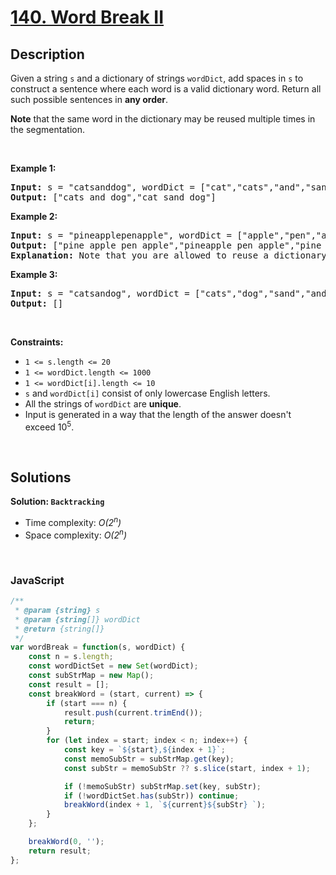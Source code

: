 # [140. Word Break II](https://leetcode.com/problems/word-break-ii)

## Description

<div class="elfjS" data-track-load="description_content"><p>Given a string <code>s</code> and a dictionary of strings <code>wordDict</code>, add spaces in <code>s</code> to construct a sentence where each word is a valid dictionary word. Return all such possible sentences in <strong>any order</strong>.</p>

<p><strong>Note</strong> that the same word in the dictionary may be reused multiple times in the segmentation.</p>

<p>&nbsp;</p>
<p><strong class="example">Example 1:</strong></p>

<pre><strong>Input:</strong> s = "catsanddog", wordDict = ["cat","cats","and","sand","dog"]
<strong>Output:</strong> ["cats and dog","cat sand dog"]
</pre>

<p><strong class="example">Example 2:</strong></p>

<pre><strong>Input:</strong> s = "pineapplepenapple", wordDict = ["apple","pen","applepen","pine","pineapple"]
<strong>Output:</strong> ["pine apple pen apple","pineapple pen apple","pine applepen apple"]
<strong>Explanation:</strong> Note that you are allowed to reuse a dictionary word.
</pre>

<p><strong class="example">Example 3:</strong></p>

<pre><strong>Input:</strong> s = "catsandog", wordDict = ["cats","dog","sand","and","cat"]
<strong>Output:</strong> []
</pre>

<p>&nbsp;</p>
<p><strong>Constraints:</strong></p>

<ul>
	<li><code>1 &lt;= s.length &lt;= 20</code></li>
	<li><code>1 &lt;= wordDict.length &lt;= 1000</code></li>
	<li><code>1 &lt;= wordDict[i].length &lt;= 10</code></li>
	<li><code>s</code> and <code>wordDict[i]</code> consist of only lowercase English letters.</li>
	<li>All the strings of <code>wordDict</code> are <strong>unique</strong>.</li>
	<li>Input is generated in a way that the length of the answer doesn't exceed&nbsp;10<sup>5</sup>.</li>
</ul>
</div>

<p>&nbsp;</p>

## Solutions

**Solution: `Backtracking`**
- Time complexity: <em>O(2<sup>n</sup>)</em>
- Space complexity: <em>O(2<sup>n</sup>)</em>

<p>&nbsp;</p>

### **JavaScript**

```js
/**
 * @param {string} s
 * @param {string[]} wordDict
 * @return {string[]}
 */
var wordBreak = function(s, wordDict) {
    const n = s.length;
    const wordDictSet = new Set(wordDict);
    const subStrMap = new Map();
    const result = [];
    const breakWord = (start, current) => {
        if (start === n) {
            result.push(current.trimEnd());
            return;
        }
        for (let index = start; index < n; index++) {
            const key = `${start},${index + 1}`;
            const memoSubStr = subStrMap.get(key);
            const subStr = memoSubStr ?? s.slice(start, index + 1);

            if (!memoSubStr) subStrMap.set(key, subStr);
            if (!wordDictSet.has(subStr)) continue;
            breakWord(index + 1, `${current}${subStr} `);
        }
    };

    breakWord(0, '');
    return result;
};
```
